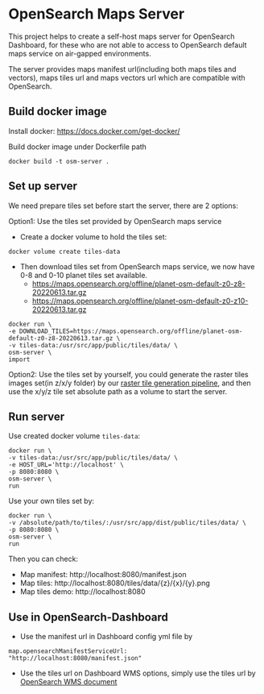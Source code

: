 # OpenSearch Maps Server

This project helps to create a self-host maps server for OpenSearch Dashboard, for these who are not able to access to OpenSearch default maps service on air-gapped environments.

The server provides maps manifest url(including both maps tiles and vectors), maps tiles url and maps vectors url which are compatible with OpenSearch.

## Build docker image

Install docker: https://docs.docker.com/get-docker/

Build docker image under Dockerfile path
```
docker build -t osm-server .
```

## Set up server
We need prepare tiles set before start the server, there are 2 options:

Option1: Use the tiles set provided by OpenSearch maps service

* Create a docker volume to hold the tiles set:
```
docker volume create tiles-data
```
* Then download tiles set from OpenSearch maps service, we now have 0-8 and 0-10 planet tiles set available.
  * https://maps.opensearch.org/offline/planet-osm-default-z0-z8-20220613.tar.gz
  * https://maps.opensearch.org/offline/planet-osm-default-z0-z10-20220613.tar.gz

```
docker run \
-e DOWNLOAD_TILES=https://maps.opensearch.org/offline/planet-osm-default-z0-z8-20220613.tar.gz \
-v tiles-data:/usr/src/app/public/tiles/data/ \
osm-server \
import
```

Option2: Use the tiles set by yourself, you could generate the raster tiles images set(in z/x/y folder) by our [raster tile generation pipeline](https://github.com/opensearch-project/maps/tree/main/tiles-generation/cdk), and then use the x/y/z tile set absolute path as a volume to start the server.

## Run server
Use created docker volume ``tiles-data``:
```
docker run \
-v tiles-data:/usr/src/app/public/tiles/data/ \
-e HOST_URL='http://localhost' \
-p 8080:8080 \
osm-server \
run
```

Use your own tiles set by:
```
docker run \
-v /absolute/path/to/tiles/:/usr/src/app/dist/public/tiles/data/ \
-p 8080:8080 \
osm-server \
run
```
Then you can check:
* Map manifest: http://localhost:8080/manifest.json
* Map tiles: http://localhost:8080/tiles/data/{z}/{x}/{y}.png
* Map tiles demo: http://localhost:8080

## Use in OpenSearch-Dashboard
* Use the manifest url in Dashboard config yml file by 
```
map.opensearchManifestServiceUrl: "http://localhost:8080/manifest.json"
```

* Use the tiles url on Dashboard WMS options, simply use the tiles url by [OpenSearch WMS document](https://opensearch.org/docs/latest/dashboards/maptiles/)